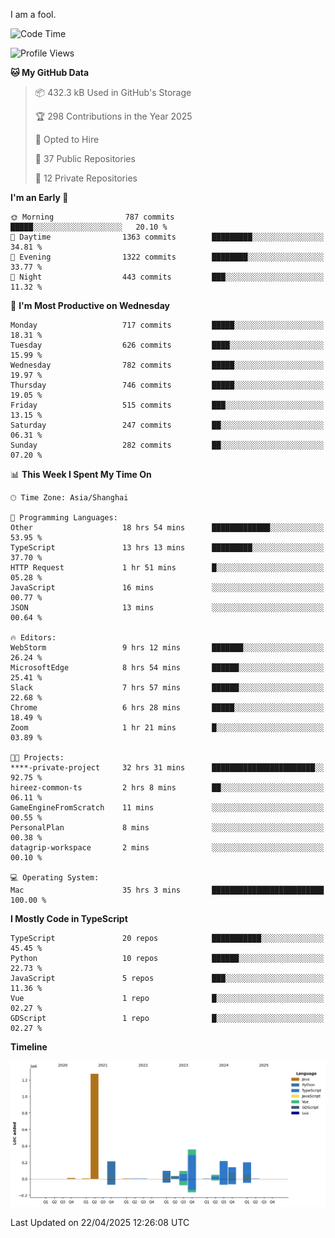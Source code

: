 I am a fool.

<!--START_SECTION:waka-->
![Code Time](http://img.shields.io/badge/Code%20Time-2%2C917%20hrs%2033%20mins-blue)

![Profile Views](http://img.shields.io/badge/Profile%20Views-2-blue)

**🐱 My GitHub Data** 

> 📦 432.3 kB Used in GitHub's Storage 
 > 
> 🏆 298 Contributions in the Year 2025
 > 
> 💼 Opted to Hire
 > 
> 📜 37 Public Repositories 
 > 
> 🔑 12 Private Repositories 
 > 
**I'm an Early 🐤** 

```text
🌞 Morning                787 commits         █████░░░░░░░░░░░░░░░░░░░░   20.10 % 
🌆 Daytime                1363 commits        █████████░░░░░░░░░░░░░░░░   34.81 % 
🌃 Evening                1322 commits        ████████░░░░░░░░░░░░░░░░░   33.77 % 
🌙 Night                  443 commits         ███░░░░░░░░░░░░░░░░░░░░░░   11.32 % 
```
📅 **I'm Most Productive on Wednesday** 

```text
Monday                   717 commits         █████░░░░░░░░░░░░░░░░░░░░   18.31 % 
Tuesday                  626 commits         ████░░░░░░░░░░░░░░░░░░░░░   15.99 % 
Wednesday                782 commits         █████░░░░░░░░░░░░░░░░░░░░   19.97 % 
Thursday                 746 commits         █████░░░░░░░░░░░░░░░░░░░░   19.05 % 
Friday                   515 commits         ███░░░░░░░░░░░░░░░░░░░░░░   13.15 % 
Saturday                 247 commits         ██░░░░░░░░░░░░░░░░░░░░░░░   06.31 % 
Sunday                   282 commits         ██░░░░░░░░░░░░░░░░░░░░░░░   07.20 % 
```


📊 **This Week I Spent My Time On** 

```text
🕑︎ Time Zone: Asia/Shanghai

💬 Programming Languages: 
Other                    18 hrs 54 mins      █████████████░░░░░░░░░░░░   53.95 % 
TypeScript               13 hrs 13 mins      █████████░░░░░░░░░░░░░░░░   37.70 % 
HTTP Request             1 hr 51 mins        █░░░░░░░░░░░░░░░░░░░░░░░░   05.28 % 
JavaScript               16 mins             ░░░░░░░░░░░░░░░░░░░░░░░░░   00.77 % 
JSON                     13 mins             ░░░░░░░░░░░░░░░░░░░░░░░░░   00.64 % 

🔥 Editors: 
WebStorm                 9 hrs 12 mins       ███████░░░░░░░░░░░░░░░░░░   26.24 % 
MicrosoftEdge            8 hrs 54 mins       ██████░░░░░░░░░░░░░░░░░░░   25.41 % 
Slack                    7 hrs 57 mins       ██████░░░░░░░░░░░░░░░░░░░   22.68 % 
Chrome                   6 hrs 28 mins       █████░░░░░░░░░░░░░░░░░░░░   18.49 % 
Zoom                     1 hr 21 mins        █░░░░░░░░░░░░░░░░░░░░░░░░   03.89 % 

🐱‍💻 Projects: 
****-private-project     32 hrs 31 mins      ███████████████████████░░   92.75 % 
hireez-common-ts         2 hrs 8 mins        ██░░░░░░░░░░░░░░░░░░░░░░░   06.11 % 
GameEngineFromScratch    11 mins             ░░░░░░░░░░░░░░░░░░░░░░░░░   00.55 % 
PersonalPlan             8 mins              ░░░░░░░░░░░░░░░░░░░░░░░░░   00.38 % 
datagrip-workspace       2 mins              ░░░░░░░░░░░░░░░░░░░░░░░░░   00.10 % 

💻 Operating System: 
Mac                      35 hrs 3 mins       █████████████████████████   100.00 % 
```

**I Mostly Code in TypeScript** 

```text
TypeScript               20 repos            ███████████░░░░░░░░░░░░░░   45.45 % 
Python                   10 repos            ██████░░░░░░░░░░░░░░░░░░░   22.73 % 
JavaScript               5 repos             ███░░░░░░░░░░░░░░░░░░░░░░   11.36 % 
Vue                      1 repo              █░░░░░░░░░░░░░░░░░░░░░░░░   02.27 % 
GDScript                 1 repo              █░░░░░░░░░░░░░░░░░░░░░░░░   02.27 % 
```



**Timeline**

![Lines of Code chart](https://raw.githubusercontent.com/VeejaLiu/VeejaLiu/master/assets/bar_graph.png)


 Last Updated on 22/04/2025 12:26:08 UTC
<!--END_SECTION:waka-->
